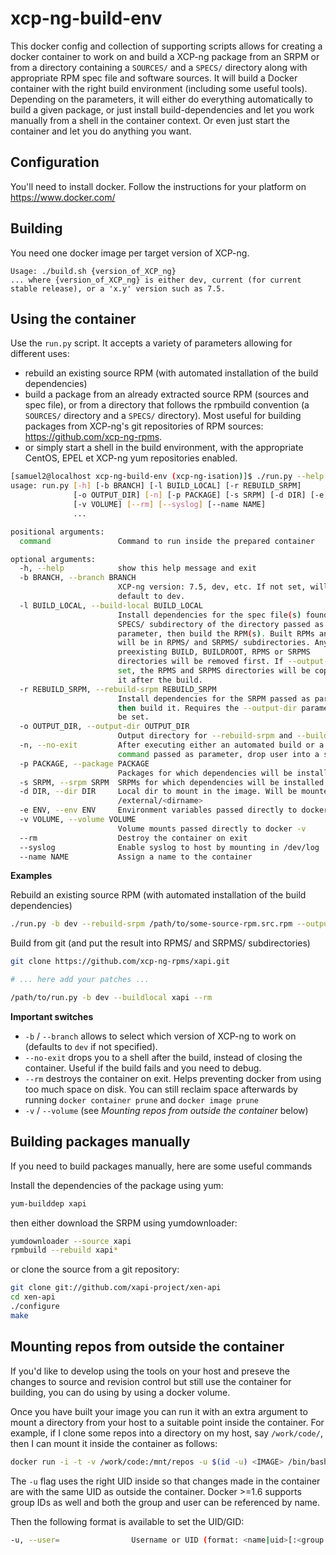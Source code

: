 # xcp-ng-build-env

This docker config and collection of supporting scripts allows for creating
a docker container to work on and build a XCP-ng package from an SRPM or from
a directory containing a `SOURCES/` and a `SPECS/` directory along with appropriate
RPM spec file and software sources.
It will build a Docker container with the right build environment (including some
useful tools).
Depending on the parameters, it will either do everything automatically to build a
given package, or just install build-dependencies and let you work manually from a shell
in the container context. Or even just start the container and let you do anything you
want.

## Configuration

You'll need to install docker. Follow the instructions for your platform on
https://www.docker.com/

## Building

You need one docker image per target version of XCP-ng.

```
Usage: ./build.sh {version_of_XCP_ng}
... where {version_of_XCP_ng} is either dev, current (for current stable release), or a 'x.y' version such as 7.5.
```

## Using the container

Use the `run.py` script. It accepts a variety of parameters allowing for different uses:
* rebuild an existing source RPM (with automated installation of the build dependencies)
* build a package from an already extracted source RPM (sources and spec file), or from a directory that follows the rpmbuild convention (a `SOURCES/` directory and a `SPECS/` directory). Most useful for building packages from XCP-ng's git repositories of RPM sources: https://github.com/xcp-ng-rpms.
* or simply start a shell in the build environment, with the appropriate CentOS, EPEL et XCP-ng yum repositories enabled.

```sh
[samuel2@localhost xcp-ng-build-env (xcp-ng-isation)]$ ./run.py --help
usage: run.py [-h] [-b BRANCH] [-l BUILD_LOCAL] [-r REBUILD_SRPM]
              [-o OUTPUT_DIR] [-n] [-p PACKAGE] [-s SRPM] [-d DIR] [-e ENV]
              [-v VOLUME] [--rm] [--syslog] [--name NAME]
              ...

positional arguments:
  command               Command to run inside the prepared container

optional arguments:
  -h, --help            show this help message and exit
  -b BRANCH, --branch BRANCH
                        XCP-ng version: 7.5, dev, etc. If not set, will
                        default to dev.
  -l BUILD_LOCAL, --build-local BUILD_LOCAL
                        Install dependencies for the spec file(s) found in the
                        SPECS/ subdirectory of the directory passed as
                        parameter, then build the RPM(s). Built RPMs and SRPMs
                        will be in RPMS/ and SRPMS/ subdirectories. Any
                        preexisting BUILD, BUILDROOT, RPMS or SRPMS
                        directories will be removed first. If --output-dir is
                        set, the RPMS and SRPMS directories will be copied to
                        it after the build.
  -r REBUILD_SRPM, --rebuild-srpm REBUILD_SRPM
                        Install dependencies for the SRPM passed as parameter,
                        then build it. Requires the --output-dir parameter to
                        be set.
  -o OUTPUT_DIR, --output-dir OUTPUT_DIR
                        Output directory for --rebuild-srpm and --build-local.
  -n, --no-exit         After executing either an automated build or a custom
                        command passed as parameter, drop user into a shell
  -p PACKAGE, --package PACKAGE
                        Packages for which dependencies will be installed
  -s SRPM, --srpm SRPM  SRPMs for which dependencies will be installed
  -d DIR, --dir DIR     Local dir to mount in the image. Will be mounted at
                        /external/<dirname>
  -e ENV, --env ENV     Environment variables passed directly to docker -e
  -v VOLUME, --volume VOLUME
                        Volume mounts passed directly to docker -v
  --rm                  Destroy the container on exit
  --syslog              Enable syslog to host by mounting in /dev/log
  --name NAME           Assign a name to the container
```

**Examples**

Rebuild an existing source RPM (with automated installation of the build dependencies)
```sh
./run.py -b dev --rebuild-srpm /path/to/some-source-rpm.src.rpm --output-dir /path/to/output/directory --rm
```

Build from git (and put the result into RPMS/ and SRPMS/ subdirectories)
```sh
git clone https://github.com/xcp-ng-rpms/xapi.git

# ... here add your patches ...

/path/to/run.py -b dev --buildlocal xapi --rm
```

**Important switches**

* `-b` / `--branch` allows to select which version of XCP-ng to work on (defaults to `dev` if not specified).
* `--no-exit` drops you to a shell after the build, instead of closing the container. Useful if the build fails and you need to debug.
* `--rm` destroys the container on exit. Helps preventing docker from using too much space on disk. You can still reclaim space afterwards by running `docker container prune` and `docker image prune`
* `-v` / `--volume` (see *Mounting repos from outside the container* below)


## Building packages manually

If you need to build packages manually, here are some useful commands

Install the dependencies of the package using yum:

```sh
yum-builddep xapi
```

then either download the SRPM using yumdownloader:

```sh
yumdownloader --source xapi
rpmbuild --rebuild xapi*
```

or clone the source from a git repository:

```sh
git clone git://github.com/xapi-project/xen-api
cd xen-api
./configure
make
```

## Mounting repos from outside the container
If you'd like to develop using the tools on your host and preseve the changes
to source and revision control but still use the container for building, you
can do using by using a docker volume.

Once you have built your image you can run it with an extra argument to mount
a directory from your host to a suitable point inside the container. For
example, if I clone some repos into a directory on my host, say `/work/code/`,
then I can mount it inside the container as follows:

```sh
docker run -i -t -v /work/code:/mnt/repos -u $(id -u) <IMAGE> /bin/bash
```

The `-u` flag uses the right UID inside so that changes made in the container
are with the same UID as outside the container. Docker >=1.6 supports group IDs
as well and both the group and user can be referenced by name.

Then the following format is available to set the UID/GID:

```sh
-u, --user=                Username or UID (format: <name|uid>[:<group|gid>])
```
